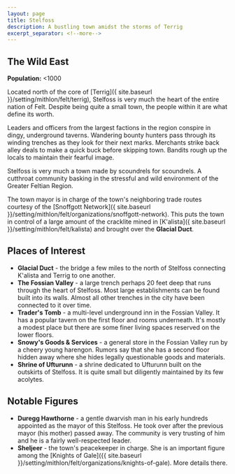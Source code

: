 ```yaml
---
layout: page
title: Stelfoss
description: A bustling town amidst the storms of Terrig
excerpt_separator: <!--more-->
---
```


## The Wild East
**Population:** <1000

Located north of the core of [Terrig]({ site.baseurl }}/setting/mithlon/felt/terrig), Stelfoss is very much the heart of the entire nation of Felt. Despite being quite a small town, the people within it are what define its worth.

Leaders and officers from the largest factions in the region conspire in dingy, underground taverns. Wandering bounty hunters pass through its winding trenches as they look for their next marks. Merchants strike back alley deals to make a quick buck before skipping town. Bandits rough up the locals to maintain their fearful image.

<!--more-->

Stelfoss is very much a town made by scoundrels for scoundrels. A cutthroat community basking in the stressful and wild environment of the Greater Feltian Region.

The town mayor is in charge of the town's neighboring trade routes courtesy of the [Snoffgott Network]({ site.baseurl }}/setting/mithlon/felt/organizations/snoffgott-network). This puts the town in control of a large amount of the cracklite mined in [K'alista]({ site.baseurl }}/setting/mithlon/felt/kalista) and brought over the **Glacial Duct**.

## Places of Interest
- **Glacial Duct** - the bridge a few miles to the north of Stelfoss connecting K'alista and Terrig to one another.
- **The Fossian Valley** - a large trench perhaps 20 feet deep that runs through the heart of Stelfoss. Most large establishments can be found built into its walls. Almost all other trenches in the city have been connected to it over time.
- **Trader's Tomb** - a multi-level underground inn in the Fossian Valley. It has a popular tavern on the first floor and rooms underneath. It's mostly a modest place but there are some finer living spaces reserved on the lower floors.
- **Snowy's Goods & Services** - a general store in the Fossian Valley run by a cheery young harengon. Rumors say that she has a second floor hidden away where she hides legally questionable goods and materials.
- **Shrine of Ufturunn** - a shrine dedicated to Ufturunn built on the outskirts of Stelfoss. It is quite small but diligently maintained by its few acolytes.

## Notable Figures
- **Duregg Hawthorne** - a gentle dwarvish man in his early hundreds appointed as the mayor of this Stelfoss. He took over after the previous mayor (his mother) passed away. The community is very trusting of him and he is a fairly well-respected leader.
- **Sheljeer** - the town's peacekeeper in charge. She is an important figure among the [Knights of Gale]({{ site.baseurl }}/setting/mithlon/felt/organizations/knights-of-gale). More details there.